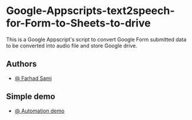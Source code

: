 # Google-Appscripts-text2speech-for-Form-to-Sheets-to-drive
This is a Google Appscript's script to convert Google Form submitted data to be converted into audio file and store Google drive.

## Authors

- [@ Farhad Sami ](https://github.com/Farhad-Sami)

## Simple demo

- [@ Automation demo ](https://i.imgur.com/XaawPWX.gif)
